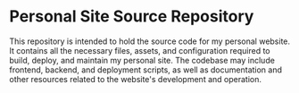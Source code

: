 # Personal Site Source Repository

This repository is intended to hold the source code for my personal website. It contains all the necessary files, assets, and configuration required to build, deploy, and maintain my personal site. The codebase may include frontend, backend, and deployment scripts, as well as documentation and other resources related to the website's development and operation.